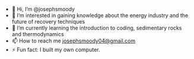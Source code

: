 - 👋 Hi, I’m @josephsmoody
- 👀 I’m interested in gaining knowledge about the energy industry and the future of recovery techniques
- 🌱 I’m currently learning the introduction to coding, sedimentary rocks and thermodynamics
- 📫 How to reach me josephsmoody04@gmail.com
- ⚡ Fun fact: I built my own computer.

<!---
josephsmoody/josephsmoody is a ✨ special ✨ repository because its `README.md` (this file) appears on your GitHub profile.
You can click the Preview link to take a look at your changes.
--->
